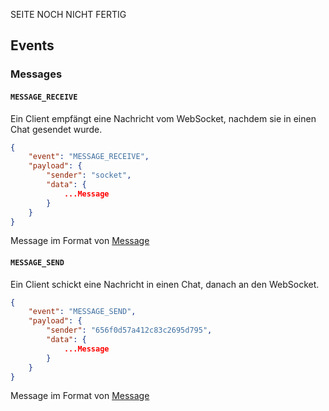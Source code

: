 SEITE NOCH NICHT FERTIG

## Events


### Messages

#### `MESSAGE_RECEIVE`

Ein Client empfängt eine Nachricht vom WebSocket, nachdem sie in einen Chat gesendet wurde.

```json
{
    "event": "MESSAGE_RECEIVE",
    "payload": {
        "sender": "socket",
        "data": {
            ...Message
        }
    }
}
```

Message im Format von [Message](https://github.com/Academi-fy/backend/wiki/Message)

#### `MESSAGE_SEND`

Ein Client schickt eine Nachricht in einen Chat, danach an den WebSocket.

```json
{
    "event": "MESSAGE_SEND",
    "payload": {
        "sender": "656f0d57a412c83c2695d795",
        "data": {
            ...Message
        }
    }
}
```

Message im Format von [Message](https://github.com/Academi-fy/backend/wiki/Message)